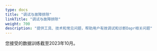```yaml
---
type: docs
title: "调试与故障排除"
linkTitle: "调试与故障排除"
weight: 700
description: "提供工具、技术和常见问题，帮助用户有效调试和诊断Dapr相关问题"
---
```


您接受的数据训练截至2023年10月。